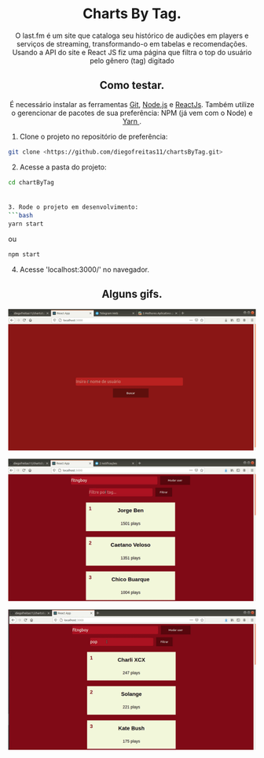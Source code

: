 <h1 align="center">Charts By Tag.</h1>

<p align="center">O last.fm é um site que cataloga seu histórico de audições em players e serviços de streaming, transformando-o em tabelas e recomendações. Usando a API do site e React JS fiz uma página que filtra o top do usuário pelo gênero (tag) digitado</p>

<h2 align="center">Como testar.</h2>

<p align="center">É necessário instalar as ferramentas <a href='https://git-scm.com'>Git</a>, <a href='https://nodejs.org/'>Node.js</a> e <a href='https://pt-br.reactjs.org/'>ReactJs</a>. Também utilize o gerencionar de pacotes de sua preferência: NPM (já vem com o Node) e <a href='https://classic.yarnpkg.com/pt-BR/docs/install/'>Yarn </a>.</p>

1. Clone o projeto no repositório de preferência: 
```bash
git clone <https://github.com/diegofreitas11/chartsByTag.git>
```

2. Acesse a pasta do projeto:
```bash
cd chartByTag


3. Rode o projeto em desenvolvimento:
```bash
yarn start
```
ou
```bash
npm start
```

4. Acesse 'localhost:3000/' no navegador.

<h2 align="center">Alguns gifs.</h2>

<p align="center"> 
  <img src = "gifs/cbt-readme1.gif"/>
</p> 

<p align="center"> 
  <img src = "gifs/cbt-readme2.gif"/>
</p> 

<p align="center"> 
  <img src = "gifs/cbt-readme3.gif"/>
</p> 

